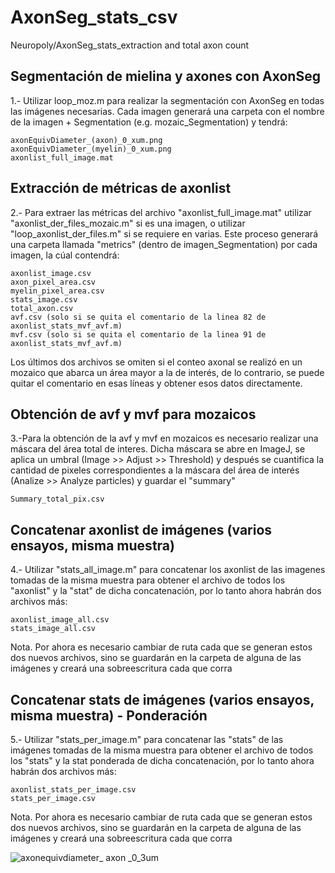 # AxonSeg_stats_csv

Neuropoly/AxonSeg_stats_extraction and total axon count

## Segmentación de mielina y axones con AxonSeg

1.- Utilizar loop_moz.m para realizar la segmentación con AxonSeg en todas las imágenes necesarias. Cada imagen generará una carpeta con el nombre de la imagen + Segmentation (e.g. mozaic_Segmentation) y tendrá: 

```
axonEquivDiameter_(axon)_0_xum.png
axonEquivDiameter_(myelin)_0_xum.png
axonlist_full_image.mat
```
## Extracción de métricas de axonlist

2.- Para extraer las métricas del archivo "axonlist_full_image.mat" utilizar "axonlist_der_files_mozaic.m" si es una imagen, o utilizar "loop_axonlist_der_files.m" si se requiere en varias. Este proceso generará una carpeta llamada "metrics" (dentro de imagen_Segmentation) por cada imagen, la cúal contendrá:

```
axonlist_image.csv
axon_pixel_area.csv
myelin_pixel_area.csv
stats_image.csv
total_axon.csv
avf.csv (solo si se quita el comentario de la linea 82 de axonlist_stats_mvf_avf.m)
mvf.csv (solo si se quita el comentario de la linea 91 de axonlist_stats_mvf_avf.m)
```
Los últimos dos archivos se omiten si el conteo axonal se realizó en un mozaico que abarca un área mayor a la de interés, de lo contrario, se puede quitar el comentario en esas líneas y obtener esos datos directamente.

## Obtención de avf y mvf para mozaicos 

3.-Para la obtención de la avf y mvf en mozaicos es necesario realizar una máscara del área total de interes. Dicha máscara se abre en ImageJ, se aplica un umbral (Image >> Adjust >> Threshold) y después se cuantifica la cantidad de pixeles correspondientes a la máscara del área de interés (Analize >> Analyze particles) y guardar el "summary" 

```
Summary_total_pix.csv
```
## Concatenar axonlist de imágenes (varios ensayos, misma muestra)

4.- Utilizar "stats_all_image.m" para concatenar los axonlist de las imagenes tomadas de la misma muestra para obtener el archivo de todos los "axonlist" y la "stat" de dicha concatenación, por lo tanto ahora habrán dos archivos más:
```
axonlist_image_all.csv
stats_image_all.csv
```
Nota. Por ahora es necesario cambiar de ruta cada que se generan estos dos nuevos archivos, sino se guardarán en la carpeta de alguna de las imágenes y creará una sobreescritura cada que corra

## Concatenar stats de imágenes (varios ensayos, misma muestra) - Ponderación

5.- Utilizar "stats_per_image.m" para concatenar las "stats" de las imágenes tomadas de la misma muestra para obtener el archivo de todos los "stats" y la stat ponderada de dicha concatenación, por lo tanto ahora habrán dos archivos más:
```
axonlist_stats_per_image.csv
stats_per_image.csv
```
Nota. Por ahora es necesario cambiar de ruta cada que se generan estos dos nuevos archivos, sino se guardarán en la carpeta de alguna de las imágenes y creará una sobreescritura cada que corra




![axonequivdiameter_ axon _0_3um](https://user-images.githubusercontent.com/32722299/44066222-ca730554-9f34-11e8-949a-b95e86780909.png) 
